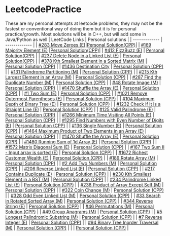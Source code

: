 # LeetcodePractice
These are my personal attempts at leetcode problems, they may not be the fastest or conventional way of doing them but it is for personal practice/growth.
Most solutions will be in C++, but will add some in Java/Python as well
|      LeetCode Links       |      Personal solutions      |
| -------------  |  -------------   |
| [#283 Move Zeroes (E)](https://leetcode.com/problems/move-zeroes/)|[Personal Solution(CPP)](https://github.com/Kevin6525/LeetcodePractice/blob/main/%23283%20Move%20Zeroes.cpp)|
| [#169 Majority Element (E)](https://leetcode.com/problems/majority-element/) |[Personal Solution(CPP)](https://github.com/Kevin6525/LeetcodePractice/blob/main/%23169%20Majority%20Element.cpp)|
| [#412 FizzBuzz (E)](https://leetcode.com/problems/fizz-buzz/) |   [Personal Solution(CPP)](https://github.com/Kevin6525/LeetcodePractice/blob/main/%23412%20FizzBuzz.cpp)   |
| [#237 Delete Node in a Linked List (E)](https://leetcode.com/problems/delete-node-in-a-linked-list/) |   [Personal Solution(CPP)](https://github.com/Kevin6525/LeetcodePractice/blob/main/%23237%20Delete%20Node%20in%20a%20Linked%20List.cpp)   |
| [#378 Kth Smallest Element in a Sorted Matrix (M)](https://leetcode.com/problems/kth-smallest-element-in-a-sorted-matrix/) |   [Personal Solution (CPP)](https://github.com/Kevin6525/LeetcodePractice/blob/main/%23378%20Kth%20Smallest%20Element%20in%20Sorted%20Matrix.cpp) |
| [#1436 Destination City](https://leetcode.com/problems/destination-city/) |   [Personal Solution (CPP)](https://github.com/Kevin6525/LeetcodePractice/blob/main/%231436%20Destination%20City.cpp)   |
| [#131 Palindrome Partitioning (M)](https://leetcode.com/problems/palindrome-partitioning/) |   [Personal Solution (CPP)](https://github.com/Kevin6525/LeetcodePractice/blob/main/%23131%20Palindrome%20Partitioning.cpp)   |
| [#215 Kth Largest Element in an Array (M)](https://leetcode.com/problems/kth-largest-element-in-an-array/) |   [Personal Solution (CPP)](https://github.com/Kevin6525/LeetcodePractice/blob/main/%23215%20Kth%20Largest%20Element%20in%20an%20Array.cpp)   |
| [#287 Find the Duplicate Number (M)](https://leetcode.com/problems/find-the-duplicate-number/) |   [Personal Solution (CPP)](https://github.com/Kevin6525/LeetcodePractice/blob/main/%23287%20Find%20the%20Duplicate%20Number.cpp)   |
| [#48 Rotate Image (M)](https://leetcode.com/problems/rotate-image/) |   [Personal Solution (CPP)](https://github.com/Kevin6525/LeetcodePractice/blob/main/%2348%20Rotate%20Image.cpp)   |
| [#1470 Shuffle the Array (E)](https://leetcode.com/problems/shuffle-the-array/) |   [Personal Solution (CPP)](https://github.com/Kevin6525/LeetcodePractice/blob/main/%231470%20Shuffle%20the%20Array.cpp)   |
| [#1 Two Sum (E)](https://leetcode.com/problems/two-sum/) |   [Personal Solution (CPP)](https://github.com/Kevin6525/LeetcodePractice/blob/main/%231%20Two%20Sum.cpp)   |
| [#1021 Remove Outermost Parentheses (E)](https://leetcode.com/problems/remove-outermost-parentheses/) |   [Personal Solution (CPP)](https://github.com/Kevin6525/LeetcodePractice/blob/main/%231021%20Remove%20Outermost%20Parentheses.cpp)   |
| [#104 Maximum Depth of Binary Tree (E)](https://leetcode.com/problems/maximum-depth-of-binary-tree/submissions/) |   [Personal Solution (CPP)](https://github.com/Kevin6525/LeetcodePractice/blob/main/%23104%20Maximum%20Depth%20of%20Binary%20Tree.cpp)   |
| [#1232 Check If It Is a Straight Line (E)](https://leetcode.com/problems/check-if-it-is-a-straight-line/) |   [Personal Solution (CPP)](https://github.com/Kevin6525/LeetcodePractice/blob/main/%231232%20Check%20If%20It%20Is%20a%20Straight%20Line.cpp)   |
| [#125 Valid Palindrome (E)](https://leetcode.com/problems/valid-palindrome/) |   [Personal Solution (CPP)](https://github.com/Kevin6525/LeetcodePractice/blob/main/%23125%20Valid%20Palindrome.cpp)   |
| [#1266 Minimum Time Visiting All Points (E)](https://leetcode.com/problems/minimum-time-visiting-all-points/) |   [Personal Solution (CPP)](https://github.com/Kevin6525/LeetcodePractice/blob/main/%231266%20Minimum%20Time%20Visiting%20All%20Points.cpp)   |
| [#1295 Find Numbers with Even Number of Digits (E)](https://leetcode.com/problems/find-numbers-with-even-number-of-digits/submissions/) |   [Personal Solution (CPP)](https://github.com/Kevin6525/LeetcodePractice/blob/main/%231295%20Find%20Numbers%20with%20Even%20Number%20of%20Digits.cpp)   |
| [#136 Single Number (E)](https://leetcode.com/problems/single-number/) |   [Personal Solution (CPP)](https://github.com/Kevin6525/LeetcodePractice/blob/main/%23136%20Single%20Number.cpp)   |
| [#1464 Maximum Product of Two Elements in an Array (E)](https://leetcode.com/problems/maximum-product-of-two-elements-in-an-array/) |   [Personal Solution (CPP)](https://github.com/Kevin6525/LeetcodePractice/blob/main/%231464%20Maximum%20Product%20of%20Two%20Elements%20in%20an%20Array.cpp)   |
| [#1470 Shuffle the Array (E)](https://leetcode.com/problems/shuffle-the-array/) |   [Personal Solution (CPP)](https://github.com/Kevin6525/LeetcodePractice/blob/main/%231470%20Shuffle%20the%20Array.cpp)   |
| [#1480 Running Sum of 1d Array (E)](https://leetcode.com/problems/running-sum-of-1d-array/) |   [Personal Solution (CPP)](https://github.com/Kevin6525/LeetcodePractice/blob/main/%231480%20Running%20Sum%20of%201d%20Array.cpp)   |
| [#1572 Matrix Diagonal Sum (E)](https://leetcode.com/problems/matrix-diagonal-sum/) |   [Personal Solution (CPP)](https://github.com/Kevin6525/LeetcodePractice/blob/main/%231572%20Matrix%20Diagonal%20Sum.cpp)   |
| [#167 Two Sum II - Input array is sorted (E)](https://leetcode.com/problems/two-sum-ii-input-array-is-sorted/) |   [Personal Solution (CPP)](https://github.com/Kevin6525/LeetcodePractice/blob/main/%23167%20Two%20Sum%20II%20-%20Input%20array%20is%20sorted.cpp)   |
| [#1672 Richest Customer Wealth (E)](https://leetcode.com/problems/richest-customer-wealth/) |   [Personal Solution (CPP)](https://github.com/Kevin6525/LeetcodePractice/blob/main/%231672%20Richest%20Customer%20Wealth.cpp)   |
| [#189 Rotate Array (M)](https://leetcode.com/problems/rotate-array/) |   [Personal Solution (CPP)](https://github.com/Kevin6525/LeetcodePractice/blob/main/%23189%20Rotate%20Array.cpp)   |
| [#2 Add Two Numbers (M)](https://leetcode.com/problems/add-two-numbers/) |   [Personal Solution (CPP)](https://github.com/Kevin6525/LeetcodePractice/blob/main/%232%20Add%20Two%20Numbers.cpp)   |
| [#206 Reverse Linked List (E)](https://leetcode.com/problems/reverse-linked-list/submissions/) |   [Personal Solution (CPP)](https://github.com/Kevin6525/LeetcodePractice/blob/main/%23206%20Reverse%20Linked%20List.cpp)   |
| [#217 Contains Duplicate (E)](https://leetcode.com/problems/contains-duplicate/submissions/) |   [Personal Solution (CPP)](https://github.com/Kevin6525/LeetcodePractice/blob/main/%23217%20Contains%20Duplicate.cpp)   |
| [#230 Kth Smallest Element in a BST (M)](https://leetcode.com/problems/kth-smallest-element-in-a-bst/) |   [Personal Solution (CPP)](https://github.com/Kevin6525/LeetcodePractice/blob/main/%23230%20Kth%20Smallest%20Element%20in%20a%20BST.cpp)   |
| [#234 Palindrome Linked List (E)](https://leetcode.com/problems/palindrome-linked-list/) |   [Personal Solution (CPP)](https://github.com/Kevin6525/LeetcodePractice/blob/main/%23234%20Palindrome%20Linked%20List.cpp)   |
| [#238 Product of Array Except Self (M)](https://leetcode.com/problems/product-of-array-except-self/) |   [Personal Solution (CPP)](https://github.com/Kevin6525/LeetcodePractice/blob/main/%23238%20Product%20of%20Array%20Except%20Self.cpp)   |
| [#322 Coin Change (M)](https://leetcode.com/problems/coin-change/submissions/) |   [Personal Solution (CPP)](https://github.com/Kevin6525/LeetcodePractice/blob/main/%23322%20Coin%20Change.cpp)   |
| [#328 Odd Even Linked List (M)](https://leetcode.com/problems/odd-even-linked-list/) |   [Personal Solution (CPP)](https://github.com/Kevin6525/LeetcodePractice/blob/main/%23328%20Odd%20Even%20Linked%20List.cpp)   |
| [#33 Search in Rotated Sorted Array (M)](https://leetcode.com/problems/search-in-rotated-sorted-array/) |   [Personal Solution (CPP)](https://github.com/Kevin6525/LeetcodePractice/blob/main/%2333%20Search%20in%20Rotated%20Sorted%20Array.cpp)   |
| [#344 Reverse String (E)](https://leetcode.com/problems/reverse-string/) |   [Personal Solution (CPP)](https://github.com/Kevin6525/LeetcodePractice/blob/main/%23344%20Reverse%20String.cpp)   |
| [#46 Permutations (M)](https://leetcode.com/problems/permutations/) |   [Personal Solution (CPP)](https://github.com/Kevin6525/LeetcodePractice/blob/main/%2346%20Permutations.cpp)   |
| [#49 Group Anagrams (M)](https://leetcode.com/problems/group-anagrams/) |   [Personal Solution (CPP)](https://github.com/Kevin6525/LeetcodePractice/blob/main/%2349%20Group%20Anagrams.cpp)   |
| [#5 Longest Palindromic Substring (M)](https://leetcode.com/problems/longest-palindromic-substring/submissions/) |   [Personal Solution (CPP)](https://github.com/Kevin6525/LeetcodePractice/blob/main/%235%20Longest%20Palindromic%20Substring.cpp)   |
| [#7 Reverse Integer (E)](https://leetcode.com/problems/reverse-integer/) |   [Personal Solution (CPP)](https://github.com/Kevin6525/LeetcodePractice/blob/main/%237%20Reverse%20Integer.cpp)   |
| [#94 Binary Tree Inorder Traversal (M)](https://leetcode.com/problems/binary-tree-inorder-traversal/) |   [Personal Solution (CPP)](https://github.com/Kevin6525/LeetcodePractice/blob/main/%2394%20Binary%20Tree%20Inorder%20Traversal.cpp)   |
| []() |   [Personal Solution (CPP)]()   |
